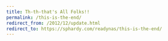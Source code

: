 ```yaml
---
title: Th-th-that's All Folks!!
permalink: /this-is-the-end/
redirect_from: /2012/12/update.html
redirect_to: https://sphardy.com/readynas/this-is-the-end/
---
```


